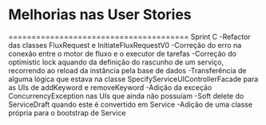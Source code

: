 # Melhorias nas User Stories
=======================================
Sprint C
-Refactor das classes FluxRequest e InitiateFluxRequestV0
-Correção do erro na conexão entre o motor de fluxo e o executor de tarefas
-Correção do optimistic lock aquando da definição do rascunho de um serviço, recorrendo ao reload da instância pela base de dados
-Transferência de alguma lógica que estava na classe SpecifyServiceUIControllerFacade para as UIs de addKeyword e removeKeyword
-Adição da exceção ConcurrencyException nas UIs que ainda não possuíam
-Soft delete do ServiceDraft quando este é convertido em Service
-Adição de uma classe própria para o bootstrap de Service